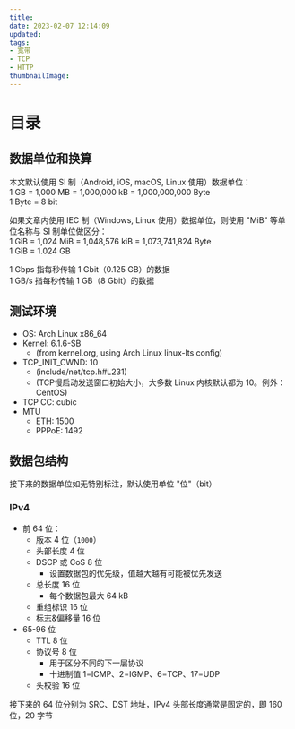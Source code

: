 ```yaml
---
title: 
date: 2023-02-07 12:14:09
updated: 
tags:
- 宽带
- TCP
- HTTP
thumbnailImage: 
---
```


# 目录


## 数据单位和换算
本文默认使用 SI 制（Android, iOS, macOS, Linux 使用）数据单位：  
1 GB = 1,000 MB = 1,000,000 kB = 1,000,000,000 Byte  
1 Byte = 8 bit  

如果文章内使用 IEC 制（Windows, Linux 使用）数据单位，则使用 "MiB" 等单位名称与 SI 制单位做区分：  
1 GiB = 1,024 MiB = 1,048,576 kiB = 1,073,741,824 Byte  
1 GiB =  1.024 GB

1 Gbps 指每秒传输 1 Gbit（0.125 GB）的数据  
1 GB/s 指每秒传输 1 GB（8 Gbit）的数据  

## 测试环境
- OS: Arch Linux x86_64  
- Kernel: 6.1.6-SB  
    - (from kernel.org, using Arch Linux linux-lts config)  
- TCP_INIT_CWND: 10
    - (include/net/tcp.h#L231)  
    - (TCP慢启动发送窗口初始大小，大多数 Linux 内核默认都为 10。例外：CentOS)  
- TCP CC: cubic
- MTU
    - ETH: 1500
    - PPPoE: 1492
    
## 数据包结构
接下来的数据单位如无特别标注，默认使用单位 "位"（bit）
### IPv4

- 前 64 位：
    - 版本 4 位（``1000``）
    - 头部长度 4 位
    - DSCP 或 CoS 8 位
        - 设置数据包的优先级，值越大越有可能被优先发送
    - 总长度 16 位
        - 每个数据包最大 64 kB
    - 重组标识 16 位
    - 标志&偏移量 16 位
- 65-96 位
    - TTL 8 位
    - 协议号 8 位
        - 用于区分不同的下一层协议
        - 十进制值 1=ICMP、2=IGMP、6=TCP、17=UDP
    - 头校验 16 位

接下来的 64 位分别为 SRC、DST 地址，IPv4 头部长度通常是固定的，即 160 位，20 字节  
